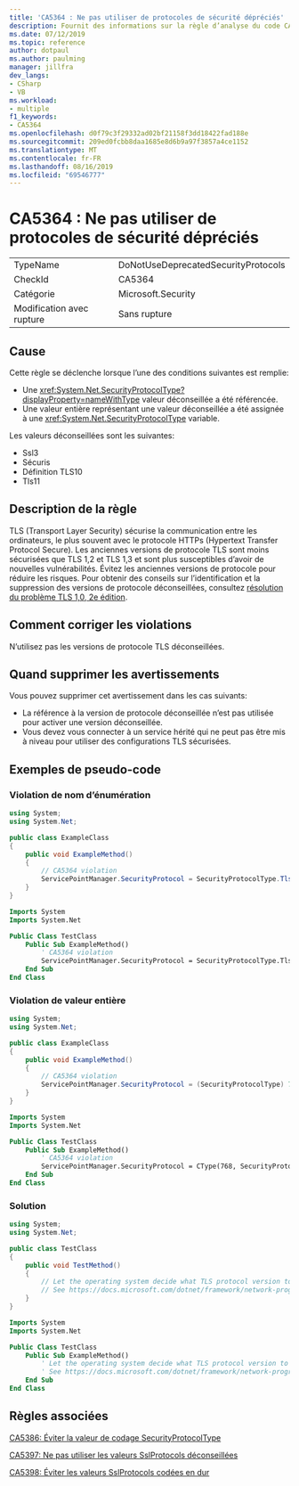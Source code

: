 ```yaml
---
title: 'CA5364 : Ne pas utiliser de protocoles de sécurité dépréciés'
description: Fournit des informations sur la règle d’analyse du code CA5364, notamment les causes, comment corriger les violations et quand la supprimer.
ms.date: 07/12/2019
ms.topic: reference
author: dotpaul
ms.author: paulming
manager: jillfra
dev_langs:
- CSharp
- VB
ms.workload:
- multiple
f1_keywords:
- CA5364
ms.openlocfilehash: d0f79c3f29332ad02bf21158f3dd18422fad188e
ms.sourcegitcommit: 209ed0fcbb8daa1685e8d6b9a97f3857a4ce1152
ms.translationtype: MT
ms.contentlocale: fr-FR
ms.lasthandoff: 08/16/2019
ms.locfileid: "69546777"
---
```

# <a name="ca5364-do-not-use-deprecated-security-protocols"></a>CA5364 : Ne pas utiliser de protocoles de sécurité dépréciés

|||
|-|-|
|TypeName|DoNotUseDeprecatedSecurityProtocols|
|CheckId|CA5364|
|Catégorie|Microsoft.Security|
|Modification avec rupture|Sans rupture|

## <a name="cause"></a>Cause

Cette règle se déclenche lorsque l’une des conditions suivantes est remplie:
- Une <xref:System.Net.SecurityProtocolType?displayProperty=nameWithType> valeur déconseillée a été référencée.
- Une valeur entière représentant une valeur déconseillée a été assignée à une <xref:System.Net.SecurityProtocolType> variable.

Les valeurs déconseillées sont les suivantes:
- Ssl3
- Sécuris
- Définition TLS10
- Tls11

## <a name="rule-description"></a>Description de la règle

TLS (Transport Layer Security) sécurise la communication entre les ordinateurs, le plus souvent avec le protocole HTTPs (Hypertext Transfer Protocol Secure). Les anciennes versions de protocole TLS sont moins sécurisées que TLS 1,2 et TLS 1,3 et sont plus susceptibles d’avoir de nouvelles vulnérabilités. Évitez les anciennes versions de protocole pour réduire les risques. Pour obtenir des conseils sur l’identification et la suppression des versions de protocole déconseillées, consultez [résolution du problème TLS 1,0, 2e édition](/security/solving-tls1-problem).

## <a name="how-to-fix-violations"></a>Comment corriger les violations

N’utilisez pas les versions de protocole TLS déconseillées.

## <a name="when-to-suppress-warnings"></a>Quand supprimer les avertissements

Vous pouvez supprimer cet avertissement dans les cas suivants:
- La référence à la version de protocole déconseillée n’est pas utilisée pour activer une version déconseillée.
- Vous devez vous connecter à un service hérité qui ne peut pas être mis à niveau pour utiliser des configurations TLS sécurisées.

## <a name="pseudo-code-examples"></a>Exemples de pseudo-code

### <a name="enumeration-name-violation"></a>Violation de nom d’énumération

```csharp
using System;
using System.Net;

public class ExampleClass
{
    public void ExampleMethod()
    {
        // CA5364 violation
        ServicePointManager.SecurityProtocol = SecurityProtocolType.Tls11 | SecurityProtocolType.Tls12;
    }
}
```

```vb
Imports System
Imports System.Net

Public Class TestClass
    Public Sub ExampleMethod()
        ' CA5364 violation
        ServicePointManager.SecurityProtocol = SecurityProtocolType.Tls11 Or SecurityProtocolType.Tls12
    End Sub
End Class
```

### <a name="integer-value-violation"></a>Violation de valeur entière

```csharp
using System;
using System.Net;

public class ExampleClass
{
    public void ExampleMethod()
    {
        // CA5364 violation
        ServicePointManager.SecurityProtocol = (SecurityProtocolType) 768;    // TLS 1.1
    }
}
```

```vb
Imports System
Imports System.Net

Public Class TestClass
    Public Sub ExampleMethod()
        ' CA5364 violation
        ServicePointManager.SecurityProtocol = CType(768, SecurityProtocolType)   ' TLS 1.1
    End Sub
End Class
```

### <a name="solution"></a>Solution

```csharp
using System;
using System.Net;

public class TestClass
{
    public void TestMethod()
    {
        // Let the operating system decide what TLS protocol version to use.
        // See https://docs.microsoft.com/dotnet/framework/network-programming/tls
    }
}
```

```vb
Imports System
Imports System.Net

Public Class TestClass
    Public Sub ExampleMethod()
        ' Let the operating system decide what TLS protocol version to use.
        ' See https://docs.microsoft.com/dotnet/framework/network-programming/tls
    End Sub
End Class
```

## <a name="related-rules"></a>Règles associées

[CA5386: Éviter la valeur de codage SecurityProtocolType](ca5386.md)

[CA5397: Ne pas utiliser les valeurs SslProtocols déconseillées](ca5397.md)

[CA5398: Éviter les valeurs SslProtocols codées en dur](ca5398.md)